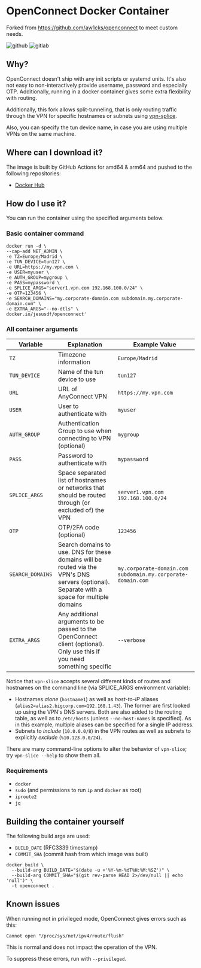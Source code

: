 # OpenConnect Docker Container

Forked from https://github.com/aw1cks/openconnect to meet custom needs.

![github](https://github.com/jesusdf/openconnect/actions/workflows/main.yml/badge.svg)
![gitlab](https://gitlab.com/jesusdf/openconnect/badges/master/pipeline.svg)

## Why?

OpenConnect doesn't ship with any init scripts or systemd units.
It's also not easy to non-interactively provide username, password and especially OTP.
Additionally, running in a docker container gives some extra flexibility with routing.

Additionally, this fork allows split-tunneling, that is only routing traffic through the VPN 
for specific hostnames or subnets using [vpn-splice](https://github.com/dlenski/vpn-slice).

Also, you can specify the tun device name, in case you are using multiple VPNs on the same
machine.

## Where can I download it?

The image is built by GitHub Actions for amd64 & arm64 and pushed to the following repositories:

 - [Docker Hub](https://hub.docker.com/r/jesusdf/openconnect)

## How do I use it?

You can run the container using the specified arguments below.

### Basic container command

```shell
docker run -d \
--cap-add NET_ADMIN \
-e TZ=Europe/Madrid \
-e TUN_DEVICE=tun127 \
-e URL=https://my.vpn.com \
-e USER=myuser \
-e AUTH_GROUP=mygroup \
-e PASS=mypassword \
-e SPLICE_ARGS="server1.vpn.com 192.168.100.0/24" \
-e OTP=123456 \
-e SEARCH_DOMAINS="my.corporate-domain.com subdomain.my.corporate-domain.com" \
-e EXTRA_ARGS="--no-dtls" \
docker.io/jesusdf/openconnect'
```

### All container arguments

| Variable         | Explanation                                                                                                                                  | Example Value                                               |
|------------------|----------------------------------------------------------------------------------------------------------------------------------------------|-------------------------------------------------------------|
| `TZ`             | Timezone information                                                                                                                         | `Europe/Madrid`                                             | 
| `TUN_DEVICE`     | Name of the tun device to use                                                                                                                | `tun127`                                                    | 
| `URL`            | URL of AnyConnect VPN                                                                                                                        | `https://my.vpn.com`                                        |
| `USER`           | User to authenticate with                                                                                                                    | `myuser`                                                    |
| `AUTH_GROUP`     | Authentication Group to use when connecting to VPN (optional)                                                                                | `mygroup`                                                   |
| `PASS`           | Password to authenticate with                                                                                                                | `mypassword`                                                |
| `SPLICE_ARGS`    | Space separated list of hostnames or networks that should be routed through (or excluded of) the VPN                                         | `server1.vpn.com 192.168.100.0/24`                          |
| `OTP`            | OTP/2FA code (optional)                                                                                                                      | `123456`                                                    |
| `SEARCH_DOMAINS` | Search domains to use. DNS for these domains will be routed via the VPN's DNS servers (optional). Separate with a space for multiple domains | `my.corporate-domain.com subdomain.my.corporate-domain.com` |
| `EXTRA_ARGS`     | Any additional arguments to be passed to the OpenConnect client (optional). Only use this if you need something specific                     | `--verbose`                                                 |

Notice that `vpn-slice` accepts several different kinds of routes and hostnames on the command line (via SPLICE_ARGS environment variable):

- Hostnames *alone* (`hostname1`) as well as *host-to-IP* aliases (`alias2=alias2.bigcorp.com=192.168.1.43`).
  The former are first looked up using the VPN's DNS servers. Both are also added to the routing table, as
  well as to `/etc/hosts` (unless `--no-host-names` is specified). As in this example, multiple aliases can
  be specified for a single IP address.
- Subnets to *include* (`10.0.0.0/8`) in the VPN routes as well as subnets to explicitly *exclude* (`%10.123.0.0/24`).

There are many command-line options to alter the behavior of
`vpn-slice`; try `vpn-slice --help` to show them all.

### Requirements
 - `docker`
 - `sudo` (and permissions to run `ip` and `docker` as root)
 - `iproute2`
 - `jq`

## Building the container yourself

The following build args are used:

 - `BUILD_DATE` (RFC3339 timestamp)
 - `COMMIT_SHA` (commit hash from which image was built)

```shell
docker build \
  --build-arg BUILD_DATE="$(date -u +'%Y-%m-%dT%H:%M:%SZ')" \
  --build-arg COMMIT_SHA="$(git rev-parse HEAD 2>/dev/null || echo 'null')" \
  -t openconnect .
```

## Known issues

When running not in privileged mode, OpenConnect gives errors such as this:

`Cannot open "/proc/sys/net/ipv4/route/flush"`

This is normal and does not impact the operation of the VPN.

To suppress these errors, run with `--privileged`.

